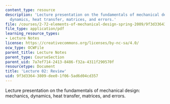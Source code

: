 ```yaml
---
content_type: resource
description: 'Lecture presentation on the fundamentals of mechanical design: mechanics,
  dynamics, heat transfer, matrices, and errors.'
file: /courses/2-72-elements-of-mechanical-design-spring-2009/9f3d33643809dee01f065ad6d04cd357_MIT2_72s09_lec02.pdf
file_type: application/pdf
learning_resource_types:
- Lecture Notes
license: https://creativecommons.org/licenses/by-nc-sa/4.0/
ocw_type: OCWFile
parent_title: Lecture Notes
parent_type: CourseSection
parent_uid: 7a7ef714-2413-8486-f32a-4311f290570f
resourcetype: Document
title: 'Lecture 02: Review'
uid: 9f3d3364-3809-dee0-1f06-5ad6d04cd357
---
```

Lecture presentation on the fundamentals of mechanical design: mechanics, dynamics, heat transfer, matrices, and errors.